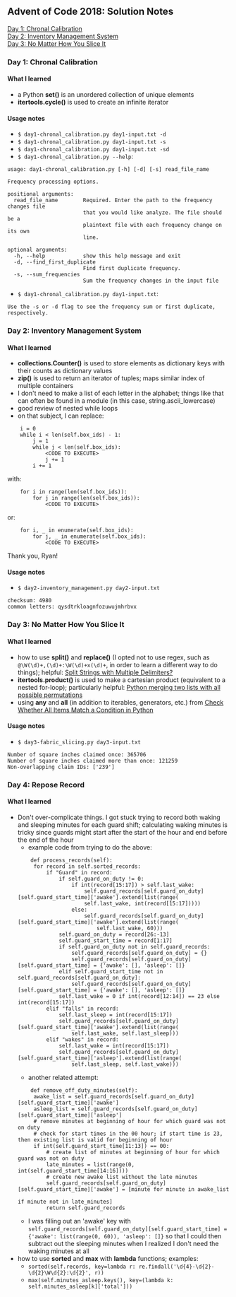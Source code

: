 Advent of Code 2018: Solution Notes
-----------------------------------

[Day 1: Chronal Calibration](#day-1-chronal-calibration)  
[Day 2: Inventory Management System](#day-2-inventory-management-system)  
[Day 3: No Matter How You Slice It](#day-3-no-matter-how-you-slice-it)  

### Day 1: Chronal Calibration

#### What I learned
* a Python **set()** is an unordered collection of unique elements  
* **itertools.cycle()** is used to create an infinite iterator  

#### Usage notes
* `$ day1-chronal_calibration.py day1-input.txt -d`  
* `$ day1-chronal_calibration.py day1-input.txt -s`  
* `$ day1-chronal_calibration.py day1-input.txt -sd`  
* `$ day1-chronal_calibration.py --help`:  
```
usage: day1-chronal_calibration.py [-h] [-d] [-s] read_file_name

Frequency processing options.

positional arguments:
  read_file_name        Required. Enter the path to the frequency changes file
                        that you would like analyze. The file should be a
                        plaintext file with each frequency change on its own
                        line.

optional arguments:
  -h, --help            show this help message and exit
  -d, --find_first_duplicate
                        Find first duplicate frequency.
  -s, --sum_frequencies
                        Sum the frequency changes in the input file
```
* `$ day1-chronal_calibration.py day1-input.txt`:
```
Use the -s or -d flag to see the frequency sum or first duplicate, respectively.
```

### Day 2: Inventory Management System

#### What I learned
* **collections.Counter()** is used to store elements as dictionary keys with their counts as dictionary values  
* **zip()** is used to return an iterator of tuples; maps similar index of multiple containers  
* I don't need to make a list of each letter in the alphabet; things like that can often be found in a module (in this case, string.ascii_lowercase)
* good review of nested while loops  
* on that subject, I can replace:  
```
    i = 0
    while i < len(self.box_ids) - 1:
        j = 1
        while j < len(self.box_ids):
            <CODE TO EXECUTE>
            j += 1
        i += 1
```
with:  
```
    for i in range(len(self.box_ids)):
        for j in range(len(self.box_ids)):
            <CODE TO EXECUTE>
```
or:
```
    for i, _ in enumerate(self.box_ids):
        for j, _ in enumerate(self.box_ids):
            <CODE TO EXECUTE>
```
Thank you, Ryan!  

#### Usage notes
* `$ day2-inventory_management.py day2-input.txt`  
```
checksum: 4980
common letters: qysdtrkloagnfozuwujmhrbvx
```

### Day 3: No Matter How You Slice It

#### What I learned
* how to use **split()** and **replace()** (I opted not to use regex, such as `@\W(\d)+,(\d)+:\W(\d)+x(\d)+`, in order to learn a different way to do things); helpful: [Split Strings with Multiple Delimiters?](https://stackoverflow.com/questions/1059559/split-strings-with-multiple-delimiters/1059601)
* **itertools.product()** is used to make a cartesian product (equivalent to a nested for-loop); particularly helpful: [Python merging two lists with all possible permutations](https://stackoverflow.com/questions/32438350/python-merging-two-lists-with-all-possible-permutations)
* using **any** and **all** (in addition to iterables, generators, etc.) from [Check Whether All Items Match a Condition in Python](https://treyhunner.com/2016/11/check-whether-all-items-match-a-condition-in-python/)

#### Usage notes
* `$ day3-fabric_slicing.py day3-input.txt`  
```
Number of square inches claimed once: 365706
Number of square inches claimed more than once: 121259
Non-overlapping claim IDs: ['239']
```

### Day 4: Repose Record

#### What I learned
* Don't over-complicate things. I got stuck trying to record both waking and sleeping minutes for each guard shift; calculating waking minutes is tricky since guards might start after the start of the hour and end before the end of the hour  
   * example code from trying to do the above:
   ```
       def process_records(self):
        for record in self.sorted_records:
            if "Guard" in record:
                if self.guard_on_duty != 0:
                    if int(record[15:17]) > self.last_wake:
                        self.guard_records[self.guard_on_duty][self.guard_start_time]['awake'].extend(list(range(
                        self.last_wake, int(record[15:17]))))
                    else:
                        self.guard_records[self.guard_on_duty][self.guard_start_time]['awake'].extend(list(range(
                            self.last_wake, 60)))
                self.guard_on_duty = record[26:-13]
                self.guard_start_time = record[1:17]
                if self.guard_on_duty not in self.guard_records:
                    self.guard_records[self.guard_on_duty] = {}
                    self.guard_records[self.guard_on_duty][self.guard_start_time] = {'awake': [], 'asleep': []}
                elif self.guard_start_time not in self.guard_records[self.guard_on_duty]:
                    self.guard_records[self.guard_on_duty][self.guard_start_time] = {'awake': [], 'asleep': []}
                self.last_wake = 0 if int(record[12:14]) == 23 else int(record[15:17])
            elif "falls" in record:
                self.last_sleep = int(record[15:17])
                self.guard_records[self.guard_on_duty][self.guard_start_time]['awake'].extend(list(range(
                    self.last_wake, self.last_sleep)))
            elif "wakes" in record:
                self.last_wake = int(record[15:17])
                self.guard_records[self.guard_on_duty][self.guard_start_time]['asleep'].extend(list(range(
                    self.last_sleep, self.last_wake)))
   ```
   * another related attempt:  
   ```
       def remove_off_duty_minutes(self):
        awake_list = self.guard_records[self.guard_on_duty][self.guard_start_time]['awake']
        asleep_list = self.guard_records[self.guard_on_duty][self.guard_start_time]['asleep']
        # remove minutes at beginning of hour for which guard was not on duty
        # check for start times in the 00 hour; if start time is 23, then existing list is valid for beginning of hour
        if int(self.guard_start_time[11:13]) == 00:
            # create list of minutes at beginning of hour for which guard was not on duty
            late_minutes = list(range(0, int(self.guard_start_time[14:16])))
            # create new awake list without the late minutes
            self.guard_records[self.guard_on_duty][self.guard_start_time]['awake'] = [minute for minute in awake_list
                                                                                      if minute not in late_minutes]
            return self.guard_records
   ```
   * I was filling out an 'awake' key with `self.guard_records[self.guard_on_duty][self.guard_start_time] = {'awake': list(range(0, 60)), 'asleep': []}` so that I could then subtract out the sleeping minutes when I realized I don't need the waking minutes at all
* how to use **sorted** and **max** with **lambda** functions; examples:  
   * `sorted(self.records, key=lambda r: re.findall('\d{4}-\d{2}-\d{2}\W\d{2}:\d{2}', r))`  
   * `max(self.minutes_asleep.keys(), key=(lambda k: self.minutes_asleep[k]['total']))`  